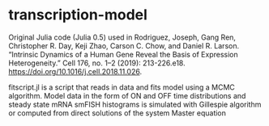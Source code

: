 # transcription-model
Original Julia code (Julia 0.5) used in Rodriguez, Joseph, Gang Ren, Christopher R. Day, Keji Zhao, Carson C. Chow, and Daniel R. Larson. “Intrinsic Dynamics of a Human Gene Reveal the Basis of Expression Heterogeneity.” Cell 176, no. 1–2 (2019): 213-226.e18. https://doi.org/10.1016/j.cell.2018.11.026.


fitscript.jl is a script that reads in data and fits model using a MCMC algorithm. Model data in the form of ON and OFF time distributions and steady state mRNA smFISH histograms is simulated with Gillespie algorithm or computed from direct solutions of the system Master equation
